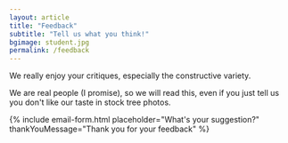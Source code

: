 ```yaml
---
layout: article
title: "Feedback"
subtitle: "Tell us what you think!"
bgimage: student.jpg
permalink: /feedback
---
```


We really enjoy your critiques, especially the constructive variety.
 
We are real people (I promise), so we will read this, even if you just tell us you don't like our taste in stock tree photos.

{% include email-form.html placeholder="What's your suggestion?" thankYouMessage="Thank you for your feedback" %}